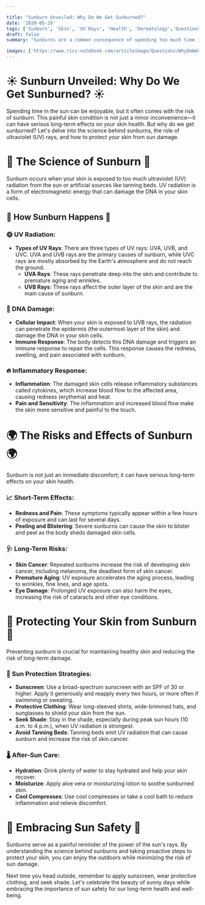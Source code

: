 ```yaml
---

title: "Sunburn Unveiled: Why Do We Get Sunburned?"
date: '2020-05-29'
tags: ['Sunburn', 'Skin', 'UV Rays', 'Health', 'Dermatology','Questions']
draft: false
summary: "Sunburns are a common consequence of spending too much time in the sun. In this blog post, we explore the science behind sunburns, the role of UV rays, and how to protect your skin from sun damage."

images: ['https://www.rics-notebook.com/articleimage/Questions/WhyDoWeGetSunburnt.webp']
---
```


# ☀️ Sunburn Unveiled: Why Do We Get Sunburned? ☀️

Spending time in the sun can be enjoyable, but it often comes with the risk of sunburn. This painful skin condition is not just a minor inconvenience—it can have serious long-term effects on your skin health. But why do we get sunburned? Let's delve into the science behind sunburns, the role of ultraviolet (UV) rays, and how to protect your skin from sun damage.

# 🔬 The Science of Sunburn 🔬

Sunburn occurs when your skin is exposed to too much ultraviolet (UV) radiation from the sun or artificial sources like tanning beds. UV radiation is a form of electromagnetic energy that can damage the DNA in your skin cells.

## 🧠 How Sunburn Happens 🧠

### 🌞 UV Radiation:

- **Types of UV Rays**: There are three types of UV rays: UVA, UVB, and UVC. UVA and UVB rays are the primary causes of sunburn, while UVC rays are mostly absorbed by the Earth's atmosphere and do not reach the ground.
  - **UVA Rays**: These rays penetrate deep into the skin and contribute to premature aging and wrinkles.
  - **UVB Rays**: These rays affect the outer layer of the skin and are the main cause of sunburn.
  

### 🧬 DNA Damage:

- **Cellular Impact**: When your skin is exposed to UVB rays, the radiation can penetrate the epidermis (the outermost layer of the skin) and damage the DNA in your skin cells.
- **Immune Response**: The body detects this DNA damage and triggers an immune response to repair the cells. This response causes the redness, swelling, and pain associated with sunburn.

### 🔥 Inflammatory Response:

- **Inflammation**: The damaged skin cells release inflammatory substances called cytokines, which increase blood flow to the affected area, causing redness (erythema) and heat.
- **Pain and Sensitivity**: The inflammation and increased blood flow make the skin more sensitive and painful to the touch.

# 🌍 The Risks and Effects of Sunburn 🌍

Sunburn is not just an immediate discomfort; it can have serious long-term effects on your skin health.

### 📈 Short-Term Effects:

- **Redness and Pain**: These symptoms typically appear within a few hours of exposure and can last for several days.
- **Peeling and Blistering**: Severe sunburns can cause the skin to blister and peel as the body sheds damaged skin cells.

### 🩺 Long-Term Risks:

- **Skin Cancer**: Repeated sunburns increase the risk of developing skin cancer, including melanoma, the deadliest form of skin cancer.
- **Premature Aging**: UV exposure accelerates the aging process, leading to wrinkles, fine lines, and age spots.
- **Eye Damage**: Prolonged UV exposure can also harm the eyes, increasing the risk of cataracts and other eye conditions.

# 🌟 Protecting Your Skin from Sunburn 🌟

Preventing sunburn is crucial for maintaining healthy skin and reducing the risk of long-term damage.

### 🧴 Sun Protection Strategies:

- **Sunscreen**: Use a broad-spectrum sunscreen with an SPF of 30 or higher. Apply it generously and reapply every two hours, or more often if swimming or sweating.
- **Protective Clothing**: Wear long-sleeved shirts, wide-brimmed hats, and sunglasses to shield your skin from the sun.
- **Seek Shade**: Stay in the shade, especially during peak sun hours (10 a.m. to 4 p.m.), when UV radiation is strongest.
- **Avoid Tanning Beds**: Tanning beds emit UV radiation that can cause sunburn and increase the risk of skin cancer.

### 🌡️ After-Sun Care:

- **Hydration**: Drink plenty of water to stay hydrated and help your skin recover.
- **Moisturize**: Apply aloe vera or moisturizing lotion to soothe sunburned skin.
- **Cool Compresses**: Use cool compresses or take a cool bath to reduce inflammation and relieve discomfort.

# 🌟 Embracing Sun Safety 🌟

Sunburns serve as a painful reminder of the power of the sun's rays. By understanding the science behind sunburns and taking proactive steps to protect your skin, you can enjoy the outdoors while minimizing the risk of sun damage.

Next time you head outside, remember to apply sunscreen, wear protective clothing, and seek shade. Let's celebrate the beauty of sunny days while embracing the importance of sun safety for our long-term health and well-being.
